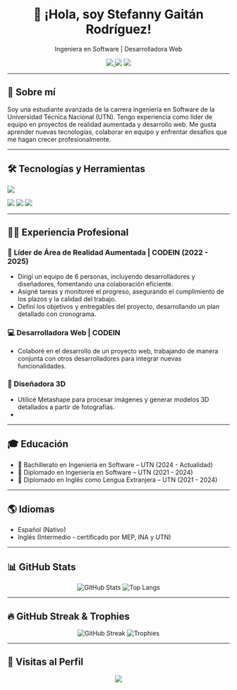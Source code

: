 <h1 align="center">👋 ¡Hola, soy Stefanny Gaitán Rodríguez!</h1>

<p align="center">
  Ingeniera en Software | Desarrolladora Web 
</p>

<p align="center">
  <a href="mailto:stefanygrdrive@gmail.com">
    <img src="https://img.shields.io/badge/Email-D14836?style=for-the-badge&logo=gmail&logoColor=white" />
  </a>
  <img src="https://img.shields.io/badge/Costa%20Rica-San%20Carlos-red?style=for-the-badge" />
  <a href="https://wa.me/50663457280">
    <img src="https://img.shields.io/badge/%2B50663457280-25D366?style=for-the-badge&logo=whatsapp&logoColor=white" />
  </a>
</p>




---

## 🧠 Sobre mí

Soy una estudiante avanzada de la carrera ingeniería en Software de la Universidad Técnica Nacional (UTN). Tengo experiencia como líder de equipo en proyectos de realidad aumentada y desarrollo web. Me gusta aprender nuevas tecnologías, colaborar en equipo y enfrentar desafíos que me hagan crecer profesionalmente.

---

## 🛠️ Tecnologías y Herramientas

<p align="left">
  <img src="https://skillicons.dev/icons?i=html,css,javascript,react,unity,csharp,vscode,github,vite" />
</p>
<p align="left">
  <img src="https://img.shields.io/badge/Vuforia-005A9C?style=for-the-badge&logo=unity&logoColor=white"/>
  <img src="https://img.shields.io/badge/Meta%20Spark-0866FF?style=for-the-badge&logo=facebook&logoColor=white"/>
  <img src="https://img.shields.io/badge/Agisoft%20Metashape-4A4A4A?style=for-the-badge&logo=autodesk&logoColor=white" />
</p>

---

## 👩‍💻 Experiencia Profesional

### 🎯 Líder de Área de Realidad Aumentada | CODEIN (2022 - 2025)
- Dirigí un equipo de 6 personas, incluyendo desarrolladores y diseñadores, fomentando una colaboración eficiente.
- Asigné tareas y monitoreé el progreso, asegurando el cumplimiento de los plazos y la calidad del trabajo.
- Definí los objetivos y entregables del proyecto, desarrollando un plan detallado con cronograma.

### 💻 Desarrolladora Web | CODEIN
- Colaboré en el desarrollo de un proyecto web, trabajando de manera conjunta con otros desarrolladores para integrar nuevas funcionalidades.

### 🎨 Diseñadora 3D
- Utilicé Metashape para procesar imágenes y generar modelos 3D detallados a partir de fotografías.
- 
---

## 🎓 Educación

- 📘 Bachillerato en Ingeniería en Software – UTN (2024 - Actualidad)  
- 📘 Diplomado en Ingeniería en Software – UTN (2021 - 2024)  
- 📘 Diplomado en Inglés como Lengua Extranjera – UTN (2021 - 2024)  


---

## 🌎 Idiomas

- Español (Nativo)
- Inglés (Intermedio - certificado por MEP, INA y UTN)


---

## 📊 GitHub Stats

<p align="center">
  <img src="https://github-readme-stats.vercel.app/api?username=Stef123UTN&show_icons=true&theme=radical" alt="GitHub Stats"/>
  <img src="https://github-readme-stats.vercel.app/api/top-langs/?username=Stef123UTN&layout=compact&theme=radical" alt="Top Langs"/>
</p>

---

## 🔥 GitHub Streak & Trophies

<p align="center">
  <img src="https://github-readme-streak-stats.herokuapp.com/?user=Stef123UTN&theme=radical" alt="GitHub Streak"/>
  <img src="https://github-profile-trophy.vercel.app/?username=Stef123UTN&theme=radical&column=3&margin-w=15&margin-h=15" alt="Trophies"/>
</p>

---

## 🚀 Visitas al Perfil

<p align="center">
  <img src="https://komarev.com/ghpvc/?username=Stef123UTN&label=Visitas%20al%20perfil&color=brightgreen&style=flat"/>
</p>

